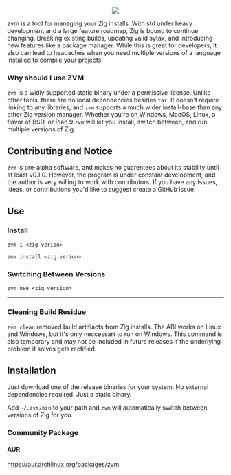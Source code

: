 <p align="center">
  <img src ="https://user-images.githubusercontent.com/23124818/206966435-f5702a58-8b0e-4eb4-9dc4-b5e41ad27d8b.png"/>
</p
  
zvm is a tool for managing your Zig installs. With std under heavy development and a 
large feature roadmap, Zig is bound to continue changing. Breaking existing builds, updating 
valid sytax, and introducing new features like a package manager. While this is great for developers, it also
can lead to headaches when you need multiple versions of a language installed to compile your projects.

### Why should I use ZVM
`zvm` is a widly supported static binary under a permissive license. Unlike other tools, there are no local dependencies besides `tar`. It doesn't require linking to any libraries, and `zvm` supports a much wider install-base than any other Zig version manager. Whether you're on Windows, MacOS, Linux, a flavor of BSD, or Plan 9 `zvm` will let you install, switch between, and run multiple versions of Zig.

## Contributing and Notice
`zvm` is pre-alpha software, and makes no guarentees about its stability until at least v0.1.0. However, the program is under constant development, and the author is very willing to work with contributors. If you have any issues, ideas, or contributions you'd like to suggest create a GitHub issue. 

## Use
### Install
`zvm i <zig verion>`

`zmv install <zig verion>`

### Switching Between Versions
`zvm use <zig version>`
<hr>

### Cleaning Build Residue
`zvm clean` removed build artifiacts from Zig installs. The ABI works on Linux and Windows, but it's only neccessart to run on Windows. This command is also temporary and may not be included in future releases if the underlying problem it solves gets rectified.

## Installation
Just download one of the release binaries for your system. No external dependencies required. Just a static binary.

Add `~/.zvm/bin` to your path and `zvm` will automatically switch between versions of Zig for you.

### Community Package
#### AUR
https://aur.archlinux.org/packages/zvm
